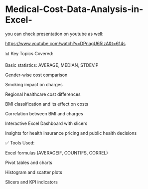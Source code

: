 # Medical-Cost-Data-Analysis-in-Excel-
you can check presentation on youtube as well:

https://www.youtube.com/watch?v=DPnagU65IzA&t=614s

📊 Key Topics Covered:

Basic statistics: AVERAGE, MEDIAN, STDEV.P

Gender-wise cost comparison

Smoking impact on charges

Regional healthcare cost differences

BMI classification and its effect on costs

Correlation between BMI and charges

Interactive Excel Dashboard with slicers

Insights for health insurance pricing and public health decisions

✅ Tools Used:

Excel formulas (AVERAGEIF, COUNTIFS, CORREL)

Pivot tables and charts

Histogram and scatter plots

Slicers and KPI indicators

